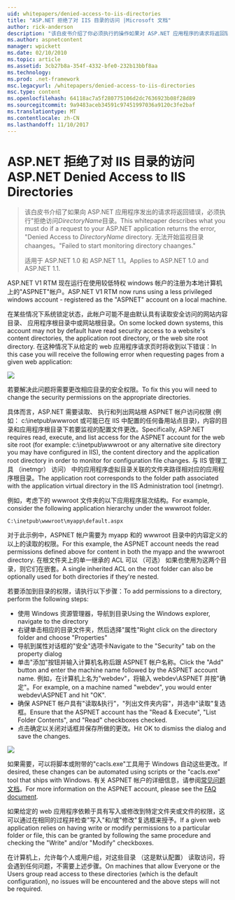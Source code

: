 ```yaml
---
uid: whitepapers/denied-access-to-iis-directories
title: "ASP.NET 拒绝了对 IIS 目录的访问 |Microsoft 文档"
author: rick-anderson
description: "该白皮书介绍了你必须执行的操作如果对 ASP.NET 应用程序的请求将返回错误，\"拒绝访问 DirectoryName 目录。 未能 s..."
ms.author: aspnetcontent
manager: wpickett
ms.date: 02/10/2010
ms.topic: article
ms.assetid: 3cb27b8a-354f-4332-bfe0-232b13bbf8aa
ms.technology: 
ms.prod: .net-framework
msc.legacyurl: /whitepapers/denied-access-to-iis-directories
msc.type: content
ms.openlocfilehash: 64118ac7a5f280775106d2dc7636923b08f28d89
ms.sourcegitcommit: 9a9483aceb34591c97451997036a9120c3fe2baf
ms.translationtype: MT
ms.contentlocale: zh-CN
ms.lasthandoff: 11/10/2017
---
```

<a name="aspnet-denied-access-to-iis-directories"></a><span data-ttu-id="0f963-104">ASP.NET 拒绝了对 IIS 目录的访问</span><span class="sxs-lookup"><span data-stu-id="0f963-104">ASP.NET Denied Access to IIS Directories</span></span>
====================
> <span data-ttu-id="0f963-105">该白皮书介绍了如果向 ASP.NET 应用程序发出的请求将返回错误，必须执行"拒绝访问*DirectoryName*目录。</span><span class="sxs-lookup"><span data-stu-id="0f963-105">This whitepaper describes what you must do if a request to your ASP.NET application returns the error, "Denied Access to *DirectoryName* directory.</span></span> <span data-ttu-id="0f963-106">无法开始监视目录 chaanges。"</span><span class="sxs-lookup"><span data-stu-id="0f963-106">Failed to start monitoring directory chaanges."</span></span>
> 
> <span data-ttu-id="0f963-107">适用于 ASP.NET 1.0 和 ASP.NET 1.1。</span><span class="sxs-lookup"><span data-stu-id="0f963-107">Applies to ASP.NET 1.0 and ASP.NET 1.1.</span></span>


<span data-ttu-id="0f963-108">ASP.NET V1 RTM 现在运行在使用较低特权 windows 帐户的注册为本地计算机上的"ASPNET"帐户。</span><span class="sxs-lookup"><span data-stu-id="0f963-108">ASP.NET V1 RTM now runs using a less privileged windows account - registered as the "ASPNET" account on a local machine.</span></span>

<span data-ttu-id="0f963-109">在某些情况下系统锁定状态，此帐户可能不是由默认具有读取安全访问的网站内容目录、 应用程序根目录中或网站根目录。</span><span class="sxs-lookup"><span data-stu-id="0f963-109">On some locked down systems, this account may not by default have read security access to a website's content directories, the application root directory, or the web site root directory.</span></span> <span data-ttu-id="0f963-110">在这种情况下从给定的 web 应用程序请求页时将收到以下错误：</span><span class="sxs-lookup"><span data-stu-id="0f963-110">In this case you will receive the following error when requesting pages from a given web application:</span></span>

![](denied-access-to-iis-directories/_static/image1.jpg)

<span data-ttu-id="0f963-111">若要解决此问题将需要更改相应目录的安全权限。</span><span class="sxs-lookup"><span data-stu-id="0f963-111">To fix this you will need to change the security permissions on the appropriate directories.</span></span>

<span data-ttu-id="0f963-112">具体而言，ASP.NET 需要读取、 执行和列出网站根 ASPNET 帐户访问权限 (例如： c:\inetpub\wwwroot 或可能已在 IIS 中配置的任何备用站点目录)，内容的目录和应用程序根目录下若要监视的配置文件更改。</span><span class="sxs-lookup"><span data-stu-id="0f963-112">Specifically, ASP.NET requires read, execute, and list access for the ASPNET account for the web site root (for example: c:\inetpub\wwwroot or any alternative site directory you may have configured in IIS), the content directory and the application root directory in order to monitor for configuration file changes.</span></span> <span data-ttu-id="0f963-113">与 IIS 管理工具 （inetmgr） 访问） 中的应用程序虚拟目录关联的文件夹路径相对应的应用程序根目录。</span><span class="sxs-lookup"><span data-stu-id="0f963-113">The application root corresponds to the folder path associated with the application virtual directory in the IIS Administration tool (inetmgr).</span></span>

<span data-ttu-id="0f963-114">例如，考虑下的 wwwroot 文件夹的以下应用程序层次结构。</span><span class="sxs-lookup"><span data-stu-id="0f963-114">For example, consider the following application hierarchy under the wwwroot folder.</span></span>

`C:\inetpub\wwwroot\myapp\default.aspx`

<span data-ttu-id="0f963-115">对于此示例中，ASPNET 帐户需要为 myapp 和的 wwwroot 目录中的内容定义的以上的读取的权限。</span><span class="sxs-lookup"><span data-stu-id="0f963-115">For this example, the ASPNET account needs the read permissions defined above for content in both the myapp and the wwwroot directory.</span></span> <span data-ttu-id="0f963-116">在根文件夹上的单一继承的 ACL 可以 （可选） 如果也使用为这两个目录，则它们在嵌套。</span><span class="sxs-lookup"><span data-stu-id="0f963-116">A single inherited ACL on the root folder can also be optionally used for both directories if they're nested.</span></span>

<span data-ttu-id="0f963-117">若要添加到目录的权限，请执行以下步骤：</span><span class="sxs-lookup"><span data-stu-id="0f963-117">To add permissions to a directory, perform the following steps:</span></span>

- <span data-ttu-id="0f963-118">使用 Windows 资源管理器，导航到目录</span><span class="sxs-lookup"><span data-stu-id="0f963-118">Using the Windows explorer, navigate to the directory</span></span>
- <span data-ttu-id="0f963-119">右键单击相应的目录文件夹，然后选择"属性"</span><span class="sxs-lookup"><span data-stu-id="0f963-119">Right click on the directory folder and choose "Properties"</span></span>
- <span data-ttu-id="0f963-120">导航到属性对话框的"安全"选项卡</span><span class="sxs-lookup"><span data-stu-id="0f963-120">Navigate to the "Security" tab on the property dialog</span></span>
- <span data-ttu-id="0f963-121">单击"添加"按钮并输入计算机名称后跟 ASPNET 帐户名称。</span><span class="sxs-lookup"><span data-stu-id="0f963-121">Click the "Add" button and enter the machine name followed by the ASPNET account name.</span></span> <span data-ttu-id="0f963-122">例如，在计算机上名为"webdev"，将输入 webdev\ASPNET 并按"确定"。</span><span class="sxs-lookup"><span data-stu-id="0f963-122">For example, on a machine named "webdev", you would enter webdev\ASPNET and hit "OK".</span></span>
- <span data-ttu-id="0f963-123">确保 ASPNET 帐户具有"读取&amp;执行"，"列出文件夹内容"，并选中"读取"复选框。</span><span class="sxs-lookup"><span data-stu-id="0f963-123">Ensure that the ASPNET account has the "Read &amp; Execute", "List Folder Contents", and "Read" checkboxes checked.</span></span>
- <span data-ttu-id="0f963-124">点击确定以关闭对话框并保存所做的更改。</span><span class="sxs-lookup"><span data-stu-id="0f963-124">Hit OK to dismiss the dialog and save the changes.</span></span>

![](denied-access-to-iis-directories/_static/image2.jpg)

<span data-ttu-id="0f963-125">如果需要，可以将脚本或附带的"cacls.exe"工具用于 Windows 自动这些更改。</span><span class="sxs-lookup"><span data-stu-id="0f963-125">If desired, these changes can be automated using scripts or the "cacls.exe" tool that ships with Windows.</span></span> <span data-ttu-id="0f963-126">有关 ASPNET 帐户的详细信息，请参阅[常见问题文档](https://go.microsoft.com/fwlink/?LinkId=5828)。</span><span class="sxs-lookup"><span data-stu-id="0f963-126">For more information on the ASPNET account, please see the [FAQ document](https://go.microsoft.com/fwlink/?LinkId=5828).</span></span>

<span data-ttu-id="0f963-127">如果给定的 web 应用程序依赖于具有写入或修改到特定文件夹或文件的权限，这可以通过在相同的过程并检查"写入"和/或"修改"复选框来授予。</span><span class="sxs-lookup"><span data-stu-id="0f963-127">If a given web application relies on having write or modify permissions to a particular folder or file, this can be granted by following the same procedure and checking the "Write" and/or "Modify" checkboxes.</span></span>

<span data-ttu-id="0f963-128">在计算机上，允许每个人或用户组，对这些目录 （这是默认配置） 读取访问，将会遇到任何问题，不需要上述步骤。</span><span class="sxs-lookup"><span data-stu-id="0f963-128">On machines that allow Everyone or the Users group read access to these directories (which is the default configuration), no issues will be encountered and the above steps will not be required.</span></span>
